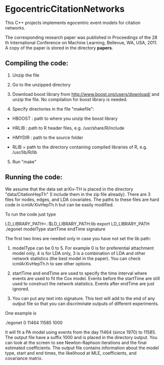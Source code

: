 # EgocentricCitationNetworks

This C++ projects implements egocentric event models for citation networks.

The corresponding research paper was published in Proceedings of the 28 th International Conference
on Machine Learning, Bellevue, WA, USA, 2011. A copy of the paper is stored in the directory **papers**.


## Compiling the code:

1. Unzip the file

2. Go to the unzipped directory

3. Download boost library from http://www.boost.org/users/download/ and unzip the file. No compilation for boost library is needed.

4. Specify directories in the file "makefile":

* HBOOST : path to where you unzip the boost library

* HRLIB : path to R header files, e.g. /usr/share/R/include

* HMYDIR : path to the source folder

* RLIB = path to the directory containing compiled libraries of R, e.g. /usr/lib/R/lib

5. Run "make"

## Running the code:

We assume that the data set arXiv-TH is placed in the directory "data/CitationHepTh" (I include them in the zip file already). There are 3 files for nodes, edges, and LDA covariates. The paths to these files are hard code in icmlArXivHepTh.h but can be easily modified.

To run the code just type

LD_LIBRARY_PATH=.:$LD_LIBRARY_PATH:lib
export LD_LIBRARY_PATH
./egonet modelType startTime endTime signature

The first two lines are needed only in case you have not set the lib path:

1. modelType can be 0 to 5. For example 0 is for preferential attachment model only, 4 is for LDA only, 3 is a combination of LDA and other network statistics (the best model in the paper). You can check icmlArXivHepTh.h to see other options.

2. startTime and endTime are used to specify the time interval where events are used to fit the Cox model. Events before the startTime are still used to construct the network statistics. Events after endTime are just ignored.

3. You can put any text into signature. This text will add to the end of any output file so that you can discriminate outputs of different experiments.

One example is 

./egonet 0 11464 11585 1000

It will fit a PA model using events from the day 11464 (since 1970) to 11585. The output file have a suffix 1000 and is placed in the directory output. You can look at the screen to see Newton-Raphson iterations and the final estimated coefficients. The output file contains information about the model type, start and end times, the likelihood at MLE, coefficients, and covariance matrix.
